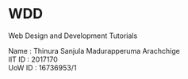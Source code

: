 # WDD
Web Design and Development Tutorials

Name : Thinura Sanjula Madurapperuma Arachchige <br/>
IIT ID : 2017170  <br/>
UoW ID : 16736953/1 
